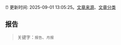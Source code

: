 :alarm_clock: 更新时间: 2025-09-01 13:05:25。[文章来源](/README.md)、[文章分类](/TAGS.md)

## 报告


> 关键字：`报告`、`月报`



